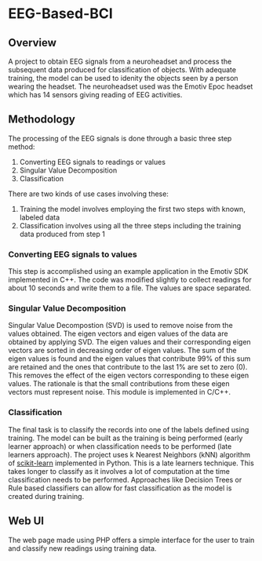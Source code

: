 # EEG-Based-BCI

## Overview
A project to obtain EEG signals from a neuroheadset and process the subsequent data produced for classification of objects. With adequate training, the model can be used to idenity the objects seen by a person wearing the headset. The neuroheadset used was the Emotiv Epoc headset which has 14 sensors giving reading of EEG activities.

## Methodology
The processing of the EEG signals is done through a basic three step method:

1. Converting EEG signals to readings or values
2. Singular Value Decomposition
3. Classification

There are two kinds of use cases involving these:

1. Training the model involves employing the first two steps with known, labeled data
2. Classification involves using all the three steps including the training data produced from step 1

### Converting EEG signals to values
This step is accomplished using an example application in the Emotiv SDK implemented in C++. The code was modified slightly to collect readings for about 10 seconds and write them to a file. The values are space separated.

### Singular Value Decomposition
Singular Value Decompostion (SVD) is used to remove noise from the values obtained. The eigen vectors and eigen values of the data are obtained by applying SVD. The eigen values and their corresponding eigen vectors are sorted in decreasing order of eigen values. The sum of the eigen values is found and the eigen values that contribute 99% of this sum are retained and the ones that contribute to the last 1% are set to zero (0). This removes the effect of the eigen vectors corresponding to these eigen values. The rationale is that the small contributions from these eigen vectors must represent noise. This module is implemented in C/C++.

### Classification
The final task is to classify the records into one of the labels defined using training. The model can be built as the training is being performed (early learner approach) or when classification needs to be performed (late learners approach). The project uses k Nearest Neighbors (kNN) algorithm of [scikit-learn](http://scikit-learn.org/stable/modules/neighbors.html) implemented in Python. This is a late learners technique. This takes longer to classify as it involves a lot of computation at the time classification needs to be performed. Approaches like Decision Trees or Rule based classifiers can allow for fast classification as the model is created during training.

## Web UI
The web page made using PHP offers a simple interface for the user to train and classify new readings using training data.
